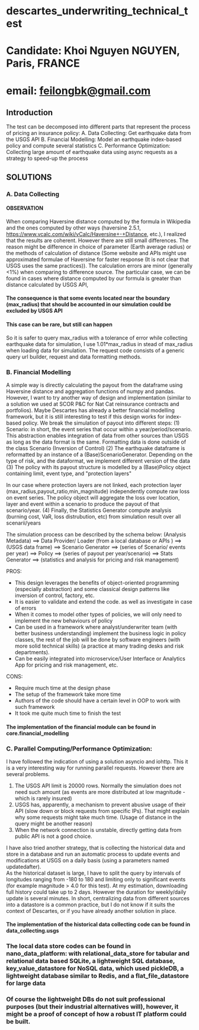 # descartes_underwriting_technical_test
# Candidate: Khoi Nguyen NGUYEN, Paris, FRANCE
# email: feilongbk@gmail.com

## Introduction
The test can be decomposed into different parts that represent the process of pricing an insurance policy:
A. Data Collecting: Get earthquake data from the USGS API
B. Financial Modelling: Model an earthquake index-based policy and compute several statistics
C. Performance Optimization: Collecting large amount of earthquake data using async requests as a strategy to speed-up the process




## SOLUTIONS
### A. Data Collecting
#### OBSERVATION
When comparing Haversine distance computed by the formula in Wikipedia and the ones computed by other ways (haversine 2.5.1, https://www.vcalc.com/wiki/vCalc/Haversine+-+Distance, etc.), I realized that the results are coherent. However there are still small differences.
The reason might be difference in  choice of parameter (Earth average radius)  or the methods of calculation of distance (Some website and APIs might use approximated formulae of Haversine for faster response (It is not clear that USGS uses the same practices)).
The calculation errors are minor (generally <1%) when comparing to difference source.
The particular case, we can be found in cases where distance computed by our formula is greater than distance calculated by USGS API, 
#### The consequence is that some events located near the boundary (max_radius) that should be accounted in our simulation could be excluded by USGS API
#### This case can be rare, but still can happen
So it is safer to query max_radius with a tolerance of error while collecting earthquake data for simulation, I use 1.01*max_radius in stead of max_radius when loading data for simulation.
The request code consists of a generic query url builder, request and data formatting methods.

### B. Financial Modelling
A simple way is directly calculating the payout from the dataframe using Haversine distance and aggregation functions of numpy and pandas.
However, I want to try another way of design and implementation (similar to a solution we used at SCOR P&C for Nat Cat reinsurance contracts and portfolios). Maybe Descartes has already a better financial modelling framework, but it is still interesting to test if this design works for index-based policy.
We break the simulation of payout into different steps:
(1) Scenario: in short, the event series that occur within a year/period/scenario. This abstraction enables integration of data from other sources than USGS as long as the data format is the same. Formatting data is done outside of the class Scenario (Inversion of Control)
(2) The earthquake dataframe is reformatted by an instance of a (Base)ScenarioGenerator. Depending on the type of risk, and the dataformat, we implement different version of the data
(3) The policy with its payout structure is modelled by a (Base)Policy object containing limit, event type, and "protection layers"

In our case where protection layers are not linked, each protection layer (max_radius,payout_ratio,min_magnitude) independently compute raw loss on event series.
The policy object will aggregate the loss over location, layer and event within a scenario to produce the payout of that scenario/year.
(4) Finally, the Statistics Generator compute analysis (burning cost, VaR, loss distrubution, etc) from simulation result over all scenarii/years

The simulation process can be described by the schema below:
(Analysis Metadata) 
==> Data Provider/ Loader (from a local database or APIs ) ==> (USGS data frame) 
==> Scenario Generator ==> (series of Scenario/ events per year) 
==> Policy ==> (series of payout per year/scenario) 
==> Stats Generator ==> (statistics and analysis for pricing and risk management)

PROS:
- This design leverages the benefits of object-oriented programming (especially abstraction) and some classical design patterns like inversion of control, factory, etc.
- It is easier to validate and extend the code. as well as investigate in case of errors
- When it comes to model other types of policies, we will only need to implement the new behaviours of policy
- Can be used in a framework where analyst/underwriter team (with better business understanding) implement the business logic in policy classes, the rest of the job will be done by software engineers (with more solid technical skills) (a practice at many trading desks and risk departments).
- Can be easily integrated into microservice/User Interface or Analytics App for pricing and risk management, etc.
  
CONS:
- Require much time at the design phase
- The setup of the framework take more time
- Authors of the code should have a certain level in OOP to work with such framework
- It took me quite much time to finish the test


#### The implementation of the financial module can be found in core.financial_modelling

### C. Parallel Computing/Performance Optimization:
I have followed the indication of using a solution asyncio and iohttp. This it is a very interesting way for running parallel requests.
However there are several problems. 
1. The USGS API limit is 20000 rows. Normally the simulation does not need such amount (as events are more distributed at low magnitude - which is rarely insured)
2. USGS has, apparently, a mechanism to prevent abusive usage of their API (slow down or block requests from specific IPs). That might explain why some requests might take much time. (Usage of distance in the query might be another reason)
3. When the network connection is unstable, directly getting data from public API is not a good choice.

I have also tried another strategy, that is collecting the historical data and store in a database and run an automatic process to update events and modifications at USGS on a daily basis (using a parameters named updatedafter).  
As the historical dataset is large, I have to split the query by intervals of longitudes ranging from -180 to 180 and limiting only to significant events (for example magnitude > 4.0 for this test).
At my estimation, downloading full history could take up to 2 days. However the duration for weekly/daily update is several minutes.
In short, centralizing data from different sources into a datastore is a common practice, but I do not know if it suits the context of Descartes, or if you have already another solution in place.

#### The implementation of the historical data collecting code can be found in data_collecting.usgs

### The local data store codes can be found in nano_data_platform: with relational_data_store for tabular and relational data based SQLite, a lightweight SQL database, key_value_datastore for NoSQL data, which used pickleDB, a lightweight database similar to Redis, and a flat_file_datastore for large data

### Of course the lightweight DBs do not suit professional purposes (but their industrial alternatives will), however, it might be a proof of concept of how a robust IT platform could be built. 









 

